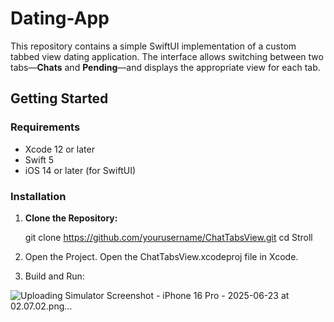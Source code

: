 # Dating-App

This repository contains a simple SwiftUI implementation of a custom tabbed view dating application. The interface allows switching between two tabs—**Chats** and **Pending**—and displays the appropriate view for each tab.

## Getting Started

### Requirements

- Xcode 12 or later
- Swift 5
- iOS 14 or later (for SwiftUI)
  
### Installation

1. **Clone the Repository:**

   git clone https://github.com/yourusername/ChatTabsView.git
   cd Stroll

2. Open the Project. Open the ChatTabsView.xcodeproj file in Xcode.

3. Build and Run:

![Uploading Simulator Screenshot - iPhone 16 Pro - 2025-06-23 at 02.07.02.png…]()


